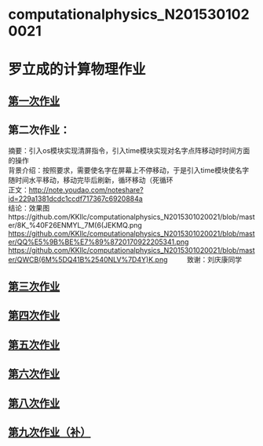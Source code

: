 # computationalphysics_N2015301020021
# 罗立成的计算物理作业
## [第一次作业](https://github.com/KKllc/computationalphysics_N2015301020021/blob/master/1_My%20name.py)
## 第二次作业：   
摘要：引入os模块实现清屏指令，引入time模块实现对名字点阵移动时时间方面的操作  
背景介绍：按照要求，需要使名字在屏幕上不停移动，于是引入time模块使名字随时间水平移动，移动完毕后刷新，循环移动（死循环  
正文：http://note.youdao.com/noteshare?id=229a1381dcdc1ccdf717367c6920884a  
结论：效果图https://github.com/KKllc/computationalphysics_N2015301020021/blob/master/8K_%40F26ENMYL_7M(6(JEKMQ.png  
https://github.com/KKllc/computationalphysics_N2015301020021/blob/master/QQ%E5%9B%BE%E7%89%8720170922205341.png
       https://github.com/KKllc/computationalphysics_N2015301020021/blob/master/QWCB(6M%5DQ41B%2540NLV%7D4Y)K.png
          致谢：刘庆康同学
## [第三次作业](https://github.com/KKllc/computationalphysics_N2015301020021/blob/master/exercise3.md)
## [第四次作业](https://github.com/KKllc/computationalphysics_N2015301020021/blob/master/Excercise4.md)
## [第五次作业](https://github.com/KKllc/computationalphysics_N2015301020021/blob/master/Excerise5.md)
## [第六次作业](https://github.com/KKllc/computationalphysics_N2015301020021/blob/master/Excerise6.md)
## [第八次作业](https://github.com/KKllc/computationalphysics_N2015301020021/blob/master/Excercise8.md)
## [第九次作业（补）](https://github.com/KKllc/computationalphysics_N2015301020021/blob/master/Excerise9.md)
